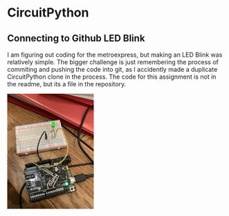 # CircuitPython

## Connecting to Github LED Blink
I am figuring out coding for the metroexpress, but making an LED Blink was relatively simple. The bigger challenge is just remembering the process of commiting and pushing the code into git, as I accidently made a duplicate CircuitPython clone in the process. The code for this assignment is not in the readme, but its a file in the repository.

<img src="./images2/led_blink_green.jpg" width="200"> 
